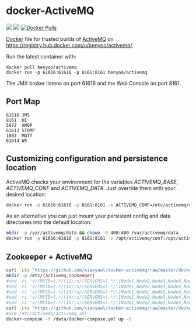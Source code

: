 # docker-ActiveMQ

[![](https://images.microbadger.com/badges/image/benyoo/activemq.svg)](https://microbadger.com/images/benyoo/activemq "Get your own image badge on microbadger.com") [![](https://images.microbadger.com/badges/version/benyoo/activemq.svg)](https://microbadger.com/images/benyoo/activemq "Get your own version badge on microbadger.com") [![Docker Pulls](https://img.shields.io/docker/pulls/benyoo/activemq.svg?maxAge=2592000)](https://hub.docker.com/r/benyoo/activemq/) 

[Docker](https://www.docker.io/) file for trusted builds of [ActiveMQ](http://activemq.apache.org/) on https://registry.hub.docker.com/u/benyoo/activemq/.

Run the latest container with:

    docker pull benyoo/activemq
    docker run -p 61616:61616 -p 8161:8161 benyoo/activemq

The JMX broker listens on port 61616 and the Web Console on port 8161.


Port Map
--------

    61616 JMS
    8161  UI
    5672  AMQP
    61613 STOMP
    1883  MQTT
    61614 WS


Customizing configuration and persistence location
--------------------------------------------------

ActiveMQ checks your environment for the variables *ACTIVEMQ_BASE*, *ACTIVEMQ_CONF* and *ACTIVEMQ_DATA*.
Just override them with your desired location:
```bash
docker run -p 61616:61616 -p 8161:8161 -e ACTIVEMQ_CONF=/etc/activemq/conf -e ACTIVEMQ_DATA=var/lib/activemq/data benyoor/activemq
```

As an alternative you can just mount your persistent config and data directories into the default location:
```bash
mkdir -p /var/activemq/data && chown -R 400:400 /var/activemq/data
docker run -p 61616:61616 -p 8161:8161 -v /opt/activemq/conf:/opt/activemq/conf -v /var/activemq/data:/var/activemq/data benyoo/activemq
```

## Zookeeper + ActiveMQ

```bash
curl -Lks 'https://github.com/xiaoyawl/docker-activemq/raw/master/docker-compose-zk-mq.yml' > /data/docker-compose.yml
mkdir -p /etc/{activemq,zookeeper}
#sed -ri 's/(MYID=).*/\11/;s/(SERVERS=).*/\1Node1,Node2,Node3,Node4,Node5/' /data/docker-compose.yml #Node1 setting
#sed -ri 's/(MYID=).*/\12/;s/(SERVERS=).*/\1Node1,Node2,Node3,Node4,Node5/' /data/docker-compose.yml #Node2 setting
#sed -ri 's/(MYID=).*/\13/;s/(SERVERS=).*/\1Node1,Node2,Node3,Node4,Node5/' /data/docker-compose.yml #Node3 setting
#sed -ri 's/(MYID=).*/\14/;s/(SERVERS=).*/\1Node1,Node2,Node3,Node4,Node5/' /data/docker-compose.yml #Node4 setting
#sed -ri 's/(MYID=).*/\15/;s/(SERVERS=).*/\1Node1,Node2,Node3,Node4,Node5/' /data/docker-compose.yml #Node5 setting
curl -Lks 'https://github.com/xiaoyawl/docker-activemq/raw/master/docker-compose-zk-mq.yml' > /etc/activemq/activemq.xml
#vim /etc/activemq/activemq.xml
docker-compose -f /data/docker-compose.yml up -d
```

